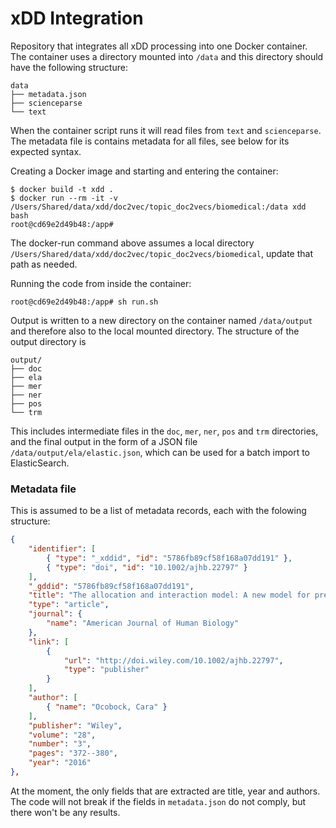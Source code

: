 # xDD Integration

Repository that integrates all xDD processing into one Docker container. The container uses a directory mounted into `/data` and this directory should have the following structure:

```
data
├── metadata.json
├── scienceparse
└── text
```

When the container script runs it will read files from `text` and `scienceparse`. The metadata file is contains metadata for all files, see below for its expected syntax. 

Creating a Docker image and starting and entering the container:

```
$ docker build -t xdd .
$ docker run --rm -it -v /Users/Shared/data/xdd/doc2vec/topic_doc2vecs/biomedical:/data xdd bash
root@cd69e2d49b48:/app#
```

The docker-run command above assumes a local directory `/Users/Shared/data/xdd/doc2vec/topic_doc2vecs/biomedical`, update that path as needed.

Running the code from inside the container:

```
root@cd69e2d49b48:/app# sh run.sh
```

Output is written to a new directory on the container named `/data/output` and therefore also to the local mounted directory. The structure of the output directory is

```
output/
├── doc
├── ela
├── mer
├── ner
├── pos
└── trm
```

This includes intermediate files in the `doc`, `mer`, `ner`, `pos` and `trm` directories, and the final output in the form of a JSON file `/data/output/ela/elastic.json`, which can be used for a batch import to ElasticSearch.


### Metadata file

This is assumed to be  a list of metadata records, each with the folowing structure:

```json
{
    "identifier": [
        { "type": "_xddid", "id": "5786fb89cf58f168a07dd191" },
        { "type": "doi", "id": "10.1002/ajhb.22797" }
    ],
    "_gddid": "5786fb89cf58f168a07dd191",
    "title": "The allocation and interaction model: A new model for predicting total energy expenditure of highly active humans in natural environments",
    "type": "article",
    "journal": {
        "name": "American Journal of Human Biology"
    },
    "link": [
        {
            "url": "http://doi.wiley.com/10.1002/ajhb.22797",
            "type": "publisher"
        }
    ],
    "author": [
        { "name": "Ocobock, Cara" }
    ],
    "publisher": "Wiley",
    "volume": "28",
    "number": "3",
    "pages": "372--380",
    "year": "2016"
},
```

At the moment, the only fields that are extracted are title, year and authors. The code will not break if the fields in `metadata.json` do not comply, but there won't be any results.

<!--

This repository integrates processing from three repositories:

- [https://github.com/lapps-xdd/xdd-docstructure](https://github.com/lapps-xdd/xdd-docstructure)
- [https://github.com/lapps-xdd/xdd-processing](https://github.com/lapps-xdd/xdd-processing)
- [https://github.com/lapps-xdd/xdd-terms.git](https://github.com/lapps-xdd/xdd-terms.git)

-->